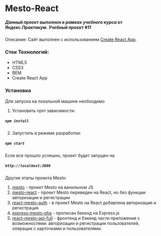 # Mesto-React

##### Данный проект выполнен в рамках учебного курса от Яндекс.Практикум. Учебный проект #11

Описание: Сайт выполнен c использованием [Create React App](https://github.com/facebook/create-react-app).

### Стек Технологий: 
+ HTML5
+ CSS3
+ BEM
+ Create React App

### Установка

Для запуска на локальной машине необходимо

1. Установить npm зависимости:

##### ` npm install `

2. Запустить в режиме разработки:

##### ` npm start `

Если все прошло успешно, проект будет запущен на

##### ` http://localhost:3000 `

Другие этапы проекта Mesto:
1. [mesto](https://github.com/ksenia-khait/mesto) - проект Mesto на ванильном JS
2. [mesto-react](https://github.com/ksenia-khait/mesto-react) - проект Mesto переведен на React, но без функции авторизации и регистрации
3. [react-mesto-auth](https://github.com/ksenia-khait/react-mesto-auth) - в проект Mesto на React добавлена авторизация и регистрация
4. [express-mesto-gha](https://github.com/ksenia-khait/express-mesto-gha) - прописан бекенд на Express.js 
5. [react-mesto-api-full](https://github.com/ksenia-khait/react-mesto-api-full) - фронтенд и бэкенд части приложения с возможностями: авторизации и регистрации пользователей, операции с карточками и пользователями. 
